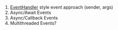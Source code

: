 1. [EventHandler](https://docs.microsoft.com/ru-ru/dotnet/api/system.eventhandler?view=net-6.0) style event approach (sender, args)
3. Async/Await Events
4. Async/Callback Events
5. Multithreaded Events?
